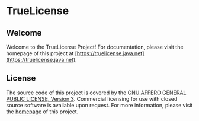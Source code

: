 # TrueLicense

## Welcome

Welcome to the TrueLicense Project!
For documentation, please visit the homepage of this project at
[https://truelicense.java.net](https://truelicense.java.net).

## License

The source code of this project is covered by the
[GNU AFFERO GENERAL PUBLIC LICENSE, Version 3](https://truelicense.java.net/license.html#GNU_AFFERO_GENERAL_PUBLIC_LICENSE_Version_3_19_November_2007).
Commercial licensing for use with closed source software is available upon
request.
For more information, please visit the [homepage](https://truelicense.java.net) 
of this project.
